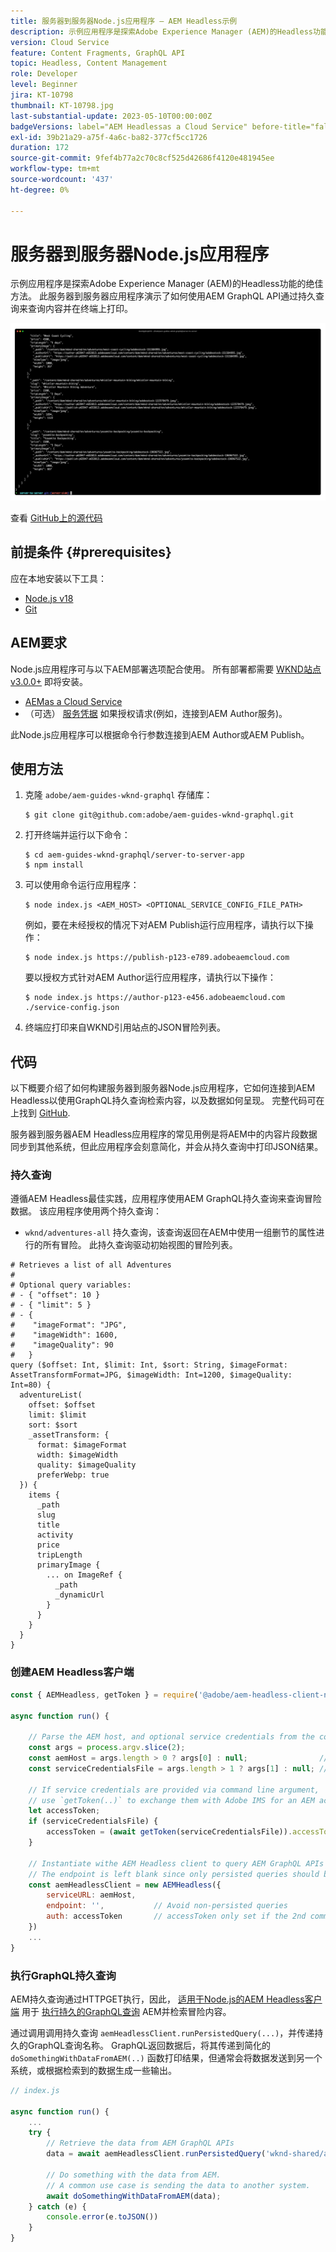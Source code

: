 ```yaml
---
title: 服务器到服务器Node.js应用程序 — AEM Headless示例
description: 示例应用程序是探索Adobe Experience Manager (AEM)的Headless功能的绝佳方法。 此服务器端Node.js应用程序演示了如何使用AEM GraphQL API通过持久查询来查询内容。
version: Cloud Service
feature: Content Fragments, GraphQL API
topic: Headless, Content Management
role: Developer
level: Beginner
jira: KT-10798
thumbnail: KT-10798.jpg
last-substantial-update: 2023-05-10T00:00:00Z
badgeVersions: label="AEM Headlessas a Cloud Service" before-title="false"
exl-id: 39b21a29-a75f-4a6c-ba82-377cf5cc1726
duration: 172
source-git-commit: 9fef4b77a2c70c8cf525d42686f4120e481945ee
workflow-type: tm+mt
source-wordcount: '437'
ht-degree: 0%

---
```


# 服务器到服务器Node.js应用程序

示例应用程序是探索Adobe Experience Manager (AEM)的Headless功能的绝佳方法。 此服务器到服务器应用程序演示了如何使用AEM GraphQL API通过持久查询来查询内容并在终端上打印。

![带有AEM Headless的服务器到服务器Node.js应用程序](./assets/server-to-server-app/server-to-server-app.png)

查看 [GitHub上的源代码](https://github.com/adobe/aem-guides-wknd-graphql/tree/main/server-to-server)

## 前提条件 {#prerequisites}

应在本地安装以下工具：

+ [Node.js v18](https://nodejs.org/en)
+ [Git](https://git-scm.com/)

## AEM要求

Node.js应用程序可与以下AEM部署选项配合使用。 所有部署都需要 [WKND站点v3.0.0+](https://github.com/adobe/aem-guides-wknd/releases/latest) 即将安装。

+ [AEMas a Cloud Service](https://experienceleague.adobe.com/docs/experience-manager-cloud-service/content/implementing/deploying/overview.html)
+ （可选） [服务凭据](https://experienceleague.adobe.com/docs/experience-manager-cloud-service/content/implementing/developing/generating-access-tokens-for-server-side-apis.html) 如果授权请求(例如，连接到AEM Author服务)。

此Node.js应用程序可以根据命令行参数连接到AEM Author或AEM Publish。

## 使用方法

1. 克隆 `adobe/aem-guides-wknd-graphql` 存储库：

   ```shell
   $ git clone git@github.com:adobe/aem-guides-wknd-graphql.git
   ```

1. 打开终端并运行以下命令：

   ```shell
   $ cd aem-guides-wknd-graphql/server-to-server-app
   $ npm install
   ```

1. 可以使用命令运行应用程序：

   ```
   $ node index.js <AEM_HOST> <OPTIONAL_SERVICE_CONFIG_FILE_PATH>
   ```

   例如，要在未经授权的情况下对AEM Publish运行应用程序，请执行以下操作：

   ```shell
   $ node index.js https://publish-p123-e789.adobeaemcloud.com
   ```

   要以授权方式针对AEM Author运行应用程序，请执行以下操作：

   ```shell
   $ node index.js https://author-p123-e456.adobeaemcloud.com ./service-config.json
   ```

1. 终端应打印来自WKND引用站点的JSON冒险列表。

## 代码

以下概要介绍了如何构建服务器到服务器Node.js应用程序，它如何连接到AEM Headless以使用GraphQL持久查询检索内容，以及数据如何呈现。 完整代码可在上找到 [GitHub](https://github.com/adobe/aem-guides-wknd-graphql/tree/main/server-to-server).

服务器到服务器AEM Headless应用程序的常见用例是将AEM中的内容片段数据同步到其他系统，但此应用程序会刻意简化，并会从持久查询中打印JSON结果。

### 持久查询

遵循AEM Headless最佳实践，应用程序使用AEM GraphQL持久查询来查询冒险数据。 该应用程序使用两个持久查询：

+ `wknd/adventures-all` 持久查询，该查询返回在AEM中使用一组删节的属性进行的所有冒险。 此持久查询驱动初始视图的冒险列表。

```
# Retrieves a list of all Adventures
#
# Optional query variables:
# - { "offset": 10 }
# - { "limit": 5 }
# - { 
#    "imageFormat": "JPG",
#    "imageWidth": 1600,
#    "imageQuality": 90 
#   }
query ($offset: Int, $limit: Int, $sort: String, $imageFormat: AssetTransformFormat=JPG, $imageWidth: Int=1200, $imageQuality: Int=80) {
  adventureList(
    offset: $offset
    limit: $limit
    sort: $sort
    _assetTransform: {
      format: $imageFormat
      width: $imageWidth
      quality: $imageQuality
      preferWebp: true
  }) {
    items {
      _path
      slug
      title
      activity
      price
      tripLength
      primaryImage {
        ... on ImageRef {
          _path
          _dynamicUrl
        }
      }
    }
  }
}
```

### 创建AEM Headless客户端

```javascript
const { AEMHeadless, getToken } = require('@adobe/aem-headless-client-nodejs');

async function run() { 

    // Parse the AEM host, and optional service credentials from the command line arguments
    const args = process.argv.slice(2);
    const aemHost = args.length > 0 ? args[0] : null;                // Example: https://author-p123-e456.adobeaemcloud.com
    const serviceCredentialsFile = args.length > 1 ? args[1] : null; // Example: ./service-config.json

    // If service credentials are provided via command line argument,
    // use `getToken(..)` to exchange them with Adobe IMS for an AEM access token 
    let accessToken;
    if (serviceCredentialsFile) {
        accessToken = (await getToken(serviceCredentialsFile)).accessToken;
    }

    // Instantiate withe AEM Headless client to query AEM GraphQL APIs
    // The endpoint is left blank since only persisted queries should be used to query AEM's GraphQL APIs
    const aemHeadlessClient = new AEMHeadless({
        serviceURL: aemHost,
        endpoint: '',           // Avoid non-persisted queries
        auth: accessToken       // accessToken only set if the 2nd command line parameter is set
    })
    ...
}
```


### 执行GraphQL持久查询

AEM持久查询通过HTTPGET执行，因此， [适用于Node.js的AEM Headless客户端](https://github.com/adobe/aem-headless-client-nodejs) 用于 [执行持久的GraphQL查询](https://github.com/adobe/aem-headless-client-nodejs#within-asyncawait) AEM并检索冒险内容。

通过调用调用持久查询 `aemHeadlessClient.runPersistedQuery(...)`，并传递持久的GraphQL查询名称。 GraphQL返回数据后，将其传递到简化的 `doSomethingWithDataFromAEM(..)` 函数打印结果，但通常会将数据发送到另一个系统，或根据检索到的数据生成一些输出。

```js
// index.js

async function run() { 
    ...
    try {
        // Retrieve the data from AEM GraphQL APIs
        data = await aemHeadlessClient.runPersistedQuery('wknd-shared/adventures-all')
        
        // Do something with the data from AEM. 
        // A common use case is sending the data to another system.
        await doSomethingWithDataFromAEM(data);
    } catch (e) {
        console.error(e.toJSON())
    }
}
```
